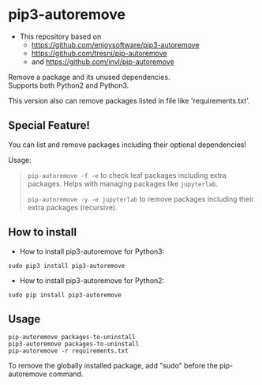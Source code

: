 # pip3-autoremove


* This repository based on
  * https://github.com/enjoysoftware/pip3-autoremove
  * https://github.com/tresni/pip-autoremove
  * and https://github.com/invl/pip-autoremove

Remove a package and its unused dependencies.  
Supports both Python2 and Python3.

This version also can remove packages listed in file 
like 'requirements.txt'.

## Special Feature!
You can list and remove packages including their optional dependencies!

Usage:
> `pip-autoremove -f -e` to check leaf packages including extra packages.
> Helps with managing packages like `jupyterlab`.
> 
> `pip-autoremove -y -e jupyterlab` to remove packages including their extra packages (recursive).

## How to install
* How to install pip3-autoremove for Python3:
```
sudo pip3 install pip3-autoremove
```

* How to install pip3-autoremove for Python2:
```
sudo pip install pip3-autoremove
```

## Usage
```
pip-autoremove packages-to-uninstall
pip3-autoremove packages-to-uninstall
pip-autoremove -r requirements.txt
```

To remove the globally installed package, add "sudo" before the pip-autoremove command.